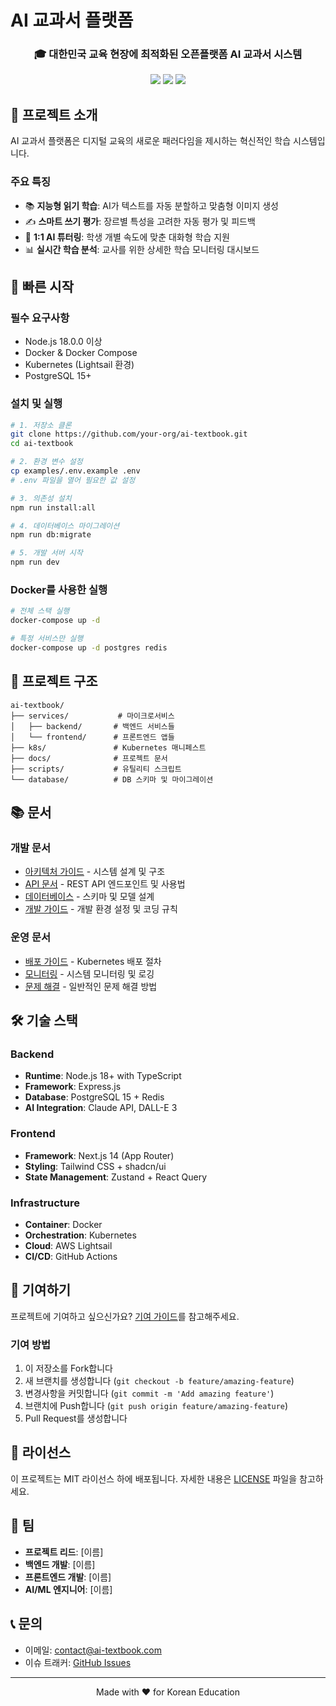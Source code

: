 # AI 교과서 플랫폼

<div align="center">
  <h3>🎓 대한민국 교육 현장에 최적화된 오픈플랫폼 AI 교과서 시스템</h3>
  <p>
    <img src="https://img.shields.io/badge/version-0.1.0-blue.svg" />
    <img src="https://img.shields.io/badge/license-MIT-green.svg" />
    <img src="https://img.shields.io/badge/node-%3E%3D18.0.0-brightgreen.svg" />
  </p>
</div>

## 🎯 프로젝트 소개

AI 교과서 플랫폼은 디지털 교육의 새로운 패러다임을 제시하는 혁신적인 학습 시스템입니다.

### 주요 특징
- 📚 **지능형 읽기 학습**: AI가 텍스트를 자동 분할하고 맞춤형 이미지 생성
- ✍️ **스마트 쓰기 평가**: 장르별 특성을 고려한 자동 평가 및 피드백
- 💬 **1:1 AI 튜터링**: 학생 개별 속도에 맞춘 대화형 학습 지원
- 📊 **실시간 학습 분석**: 교사를 위한 상세한 학습 모니터링 대시보드

## 🚀 빠른 시작

### 필수 요구사항
- Node.js 18.0.0 이상
- Docker & Docker Compose
- Kubernetes (Lightsail 환경)
- PostgreSQL 15+

### 설치 및 실행

```bash
# 1. 저장소 클론
git clone https://github.com/your-org/ai-textbook.git
cd ai-textbook

# 2. 환경 변수 설정
cp examples/.env.example .env
# .env 파일을 열어 필요한 값 설정

# 3. 의존성 설치
npm run install:all

# 4. 데이터베이스 마이그레이션
npm run db:migrate

# 5. 개발 서버 시작
npm run dev
```

### Docker를 사용한 실행

```bash
# 전체 스택 실행
docker-compose up -d

# 특정 서비스만 실행
docker-compose up -d postgres redis
```

## 📁 프로젝트 구조

```
ai-textbook/
├── services/           # 마이크로서비스
│   ├── backend/       # 백엔드 서비스들
│   └── frontend/      # 프론트엔드 앱들
├── k8s/               # Kubernetes 매니페스트
├── docs/              # 프로젝트 문서
├── scripts/           # 유틸리티 스크립트
└── database/          # DB 스키마 및 마이그레이션
```

## 📚 문서

### 개발 문서
- [아키텍처 가이드](./docs/ARCHITECTURE.md) - 시스템 설계 및 구조
- [API 문서](./docs/API.md) - REST API 엔드포인트 및 사용법
- [데이터베이스](./docs/DATABASE.md) - 스키마 및 모델 설계
- [개발 가이드](./docs/DEVELOPMENT.md) - 개발 환경 설정 및 코딩 규칙

### 운영 문서
- [배포 가이드](./docs/DEPLOYMENT.md) - Kubernetes 배포 절차
- [모니터링](./docs/MONITORING.md) - 시스템 모니터링 및 로깅
- [문제 해결](./docs/TROUBLESHOOTING.md) - 일반적인 문제 해결 방법

## 🛠️ 기술 스택

### Backend
- **Runtime**: Node.js 18+ with TypeScript
- **Framework**: Express.js
- **Database**: PostgreSQL 15 + Redis
- **AI Integration**: Claude API, DALL-E 3

### Frontend
- **Framework**: Next.js 14 (App Router)
- **Styling**: Tailwind CSS + shadcn/ui
- **State Management**: Zustand + React Query

### Infrastructure
- **Container**: Docker
- **Orchestration**: Kubernetes
- **Cloud**: AWS Lightsail
- **CI/CD**: GitHub Actions

## 🤝 기여하기

프로젝트에 기여하고 싶으신가요? [기여 가이드](./.github/CONTRIBUTING.md)를 참고해주세요.

### 기여 방법
1. 이 저장소를 Fork합니다
2. 새 브랜치를 생성합니다 (`git checkout -b feature/amazing-feature`)
3. 변경사항을 커밋합니다 (`git commit -m 'Add amazing feature'`)
4. 브랜치에 Push합니다 (`git push origin feature/amazing-feature`)
5. Pull Request를 생성합니다

## 📄 라이선스

이 프로젝트는 MIT 라이선스 하에 배포됩니다. 자세한 내용은 [LICENSE](LICENSE) 파일을 참고하세요.

## 👥 팀

- **프로젝트 리드**: [이름]
- **백엔드 개발**: [이름]
- **프론트엔드 개발**: [이름]
- **AI/ML 엔지니어**: [이름]

## 📞 문의

- 이메일: contact@ai-textbook.com
- 이슈 트래커: [GitHub Issues](https://github.com/your-org/ai-textbook/issues)

---

<div align="center">
  Made with ❤️ for Korean Education
</div>